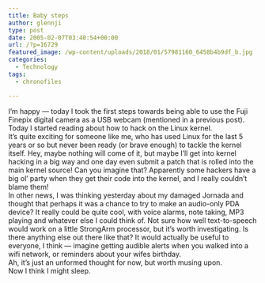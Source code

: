 ```yaml
---
title: Baby steps
author: glennji
type: post
date: 2005-02-07T03:40:54+00:00
url: /?p=16729
featured_image: /wp-content/uploads/2018/01/57981160_6458b4b9df_b.jpg
categories:
  - Technology
tags:
  - chronofiles

---
```

<div class="post">
  I&#8217;m happy &#8212; today I took the first steps towards being able to use the Fuji Finepix digital camera as a USB webcam (mentioned in a previous post). Today I started reading about how to hack on the Linux kernel.<br /> It&#8217;s quite exciting for someone like me, who has used Linux for the last 5 years or so but never been ready (or brave enough) to tackle the kernel itself. Hey, maybe nothing will come of it, but maybe I&#8217;ll get into kernel hacking in a big way and one day even submit a patch that is rolled into the main kernel source! Can you imagine that? Apparently some hackers have a big ol&#8217; party when they get their code into the kernel, and I really couldn&#8217;t blame them!<br /> In other news, I was thinking yesterday about my damaged Jornada and thought that perhaps it was a chance to try to make an audio-only PDA device? It really could be quite cool, with voice alarms, note taking, MP3 playing and whatever else I could think of. Not sure how well text-to-speech would work on a little StrongArm processor, but it&#8217;s worth investigating. Is there anything else out there like that? It would actually be useful to everyone, I think &#8212; imagine getting audible alerts when you walked into a wifi network, or reminders about your wifes birthday.<br /> Ah, it&#8217;s just an unformed thought for now, but worth musing upon.<br /> Now I think I might sleep.
</div>
